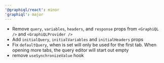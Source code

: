 ```yaml
---
'@graphiql/react': minor
'graphiql': major
---
```


- Remove `query`, `variables`, `headers`, and `response` props from `<GraphiQL />` and `<GraphiQLProvider />`
- Add `initialQuery`, `initialVariables` and `initialHeaders` props
- Fix `defaultQuery`, when is set will only be used for the first tab. When opening more tabs, the query editor will start out empty
- remove `useSynchronizeValue` hook
